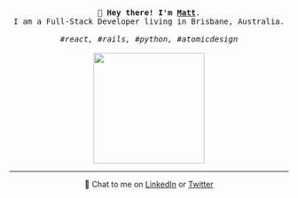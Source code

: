 <p align="center">
  <br>
  <br>
  <samp>
    <b>👋 Hey there! I'm <a href="https://matthewmuscat.com.au">Matt</a></b>.
    <br>
    I am a Full-Stack Developer living in Brisbane, Australia.
    <br>
    <br>
    <i>#react, #rails, #python, #atomicdesign</i>
  </samp>
  <br>
  <br>
<!--   <img src="https://github.com/selimdoyranli/selimdoyranli/blob/master/preview.gif" width="350" /> -->
  <img src="https://media4.giphy.com/media/3d2yl0QuHpHdYtfwVh/source.gif" width="200" />
  
</p>

------------
<p align="center">
  💬 Chat to me on <a href="https://www.linkedin.com/in/matthewmuscat/" target="_blank">LinkedIn</a> or <a href="https://twitter.com/mattjmuscat" target="_blank">Twitter</a>
</p>
